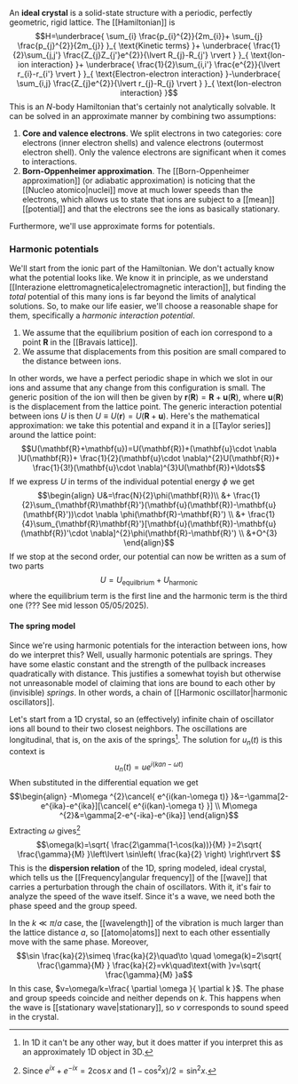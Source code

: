An **ideal crystal** is a solid-state structure with a periodic, perfectly geometric, rigid lattice. The [[Hamiltonian]] is
$$H=\underbrace{ \sum_{i} \frac{p_{i}^{2}}{2m_{i}}+ \sum_{j} \frac{p_{j}^{2}}{2m_{j}} }_{ \text{Kinetic terms} }+ \underbrace{ \frac{1}{2}\sum_{j,j'} \frac{Z_{j}Z_{j'}e^{2}}{\lvert R_{j}-R_{j'} \rvert } }_{ \text{Ion-ion interaction} }+ \underbrace{ \frac{1}{2}\sum_{i,i'} \frac{e^{2}}{\lvert r_{i}-r_{i'} \rvert } }_{ \text{Electron-electron interaction} }-\underbrace{ \sum_{i,j} \frac{Z_{j}e^{2}}{\lvert r_{j}-R_{j} \rvert } }_{ \text{Ion-electron interaction} }$$
This is an $N$-body Hamiltonian that's certainly not analytically solvable. It can be solved in an approximate manner by combining two assumptions:
1. **Core and valence electrons**. We split electrons in two categories: core electrons (inner electron shells) and valence electrons (outermost electron shell). Only the valence electrons are significant when it comes to interactions.
2. **Born-Oppenheimer approximation**. The [[Born-Oppenheimer approximation]] (or adiabatic approximation) is noticing that the [[Nucleo atomico|nuclei]] move at much lower speeds than the electrons, which allows us to state that ions are subject to a [[mean]] [[potential]] and that the electrons see the ions as basically stationary.

Furthermore, we'll use approximate forms for potentials.
### Harmonic potentials
We'll start from the ionic part of the Hamiltonian. We don't actually know what the potential looks like. We know it in principle, as we understand [[Interazione elettromagnetica|electromagnetic interaction]], but finding the *total* potential of this many ions is far beyond the limits of analytical solutions. So, to make our life easier, we'll choose a reasonable shape for them, specifically a *harmonic interaction potential*.
1. We assume that the equilibrium position of each ion correspond to a point $\mathbf{R}$ in the [[Bravais lattice]].
2. We assume that displacements from this position are small compared to the distance between ions.

In other words, we have a perfect periodic shape in which we slot in our ions and assume that any change from this configuration is small. The generic position of the ion will then be given by $\mathbf{r}(\mathbf{R})=\mathbf{R}+\mathbf{u}(\mathbf{R})$, where $\mathbf{u}(\mathbf{R})$ is the displacement from the lattice point. The generic interaction potential between ions $U$ is then $U\equiv U(\mathbf{r})=U(\mathbf{R}+\mathbf{u})$. Here's the mathematical approximation: we take this potential and expand it in a [[Taylor series]] around the lattice point:
$$U(\mathbf{R}+\mathbf{u})=U(\mathbf{R})+(\mathbf{u}\cdot \nabla )U(\mathbf{R})+ \frac{1}{2}(\mathbf{u}\cdot \nabla)^{2}U(\mathbf{R})+ \frac{1}{3!}(\mathbf{u}\cdot \nabla)^{3}U(\mathbf{R})+\ldots$$
If we express $U$ in terms of the individual potential energy $\phi$ we get 
$$\begin{align}
U&=\frac{N}{2}\phi(\mathbf{R})\\
&+ \frac{1}{2}\sum_{\mathbf{R}\mathbf{R}'}(\mathbf{u}(\mathbf{R})-\mathbf{u}(\mathbf{R}'))\cdot \nabla \phi(\mathbf{R}-\mathbf{R}') \\
&+ \frac{1}{4}\sum_{\mathbf{R}\mathbf{R}'}[\mathbf{u}(\mathbf{R})-\mathbf{u}(\mathbf{R})'\cdot \nabla]^{2}\phi(\mathbf{R}-\mathbf{R}') \\
&+O^{3}
\end{align}$$
If we stop at the second order, our potential can now be written as a sum of two parts
$$U=U_\text{equilbrium}+U_\text{harmonic}$$
where the equilibrium term is the first line and the harmonic term is the third one (??? See mid lesson 05/05/2025).
#### The spring model
Since we're using harmonic potentials for the interaction between ions, how do we interpret this? Well, usually harmonic potentials are springs. They have some elastic constant and the strength of the pullback increases quadratically with distance. This justifies a somewhat toyish but otherwise not unreasonable model of claiming that ions are bound to each other by (invisible) *springs*. In other words, a chain of [[Harmonic oscillator|harmonic oscillators]].

Let's start from a 1D crystal, so an (effectively) infinite chain of oscillator ions all bound to their two closest neighbors. The oscillations are longitudinal, that is, on the axis of the springs[^1]. The solution for $u_{n}(t)$ is this context is
$$u_{n}(t)=ue^{i(kan-\omega t)}$$
When substituted in the differential equation we get
$$\begin{align}
-M\omega ^{2}\cancel{ e^{i(kan-\omega t)} }&=-\gamma[2-e^{ika}-e^{ika}][\cancel{ e^{i(kan)-\omega t} }] \\
M\omega ^{2}&=\gamma[2-e^{-ika}-e^{ika}]
\end{align}$$
Extracting $\omega$ gives[^2]
$$\omega(k)=\sqrt{ \frac{2\gamma(1-\cos(ka))}{M} }=2\sqrt{ \frac{\gamma}{M} }\left\lvert  \sin\left( \frac{ka}{2} \right)  \right\rvert $$
This is the **dispersion relation** of the 1D, spring modeled, ideal crystal, which tells us the [[Frequency|angular frequency]] of the [[wave]] that carries a perturbation through the chain of oscillators. With it, it's fair to analyze the speed of the wave itself. Since it's a wave, we need both the phase speed and the group speed.

In the $k\ll \pi/a$ case, the [[wavelength]] of the vibration is much larger than the lattice distance $a$, so [[atomo|atoms]] next to each other essentially move with the same phase. Moreover,
$$\sin \frac{ka}{2}\simeq \frac{ka}{2}\quad\to \quad \omega(k)=2\sqrt{ \frac{\gamma}{M} } \frac{ka}{2}=vk\quad\text{with }v=\sqrt{ \frac{\gamma}{M} }a$$
In this case, $v=\omega/k=\frac{ \partial \omega }{ \partial k }$. The phase and group speeds coincide and neither depends on $k$. This happens when the wave is [[stationary wave|stationary]], so $v$ corresponds to sound speed in the crystal.

[^1]: In 1D it can't be any other way, but it does matter if you interpret this as an approximately 1D object in 3D.

[^2]: Since $e^{ix}+e^{-ix}=2\cos x$ and  $(1-\cos ^{2}x)/2=\sin ^{2}x$.
